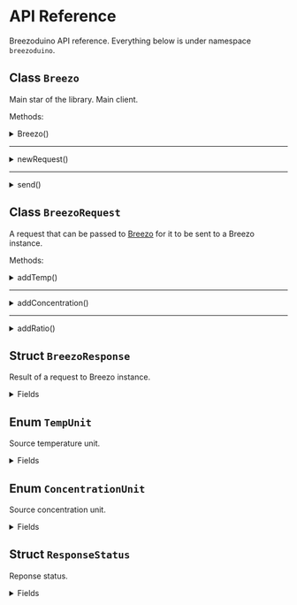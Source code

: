 # API Reference
Breezoduino API reference. Everything below is under namespace
`breezoduino`.


## Class `Breezo`

Main star of the library. Main client.

Methods:

<details>
<summary>Breezo()</summary>
Constructor method. Just call like `Breezo(..)` or with shorthand initialization: `Breezo varname(..)`.

Params:
* `const char*` URL: the URL of your Breezo instance.

Returns: itself, duh.

</details>

---

<details>
<summary>newRequest()</summary>

Returns a new [breezo request](#class-breezorequest).

Params: (none)

Returns: a [BreezoRequest](#class-breezorequest) object.

</details>

---

<details>
<summary>send()</summary>

Send a request to the Breezo instance server specified during initialization.

Params:
* `BreezoRequest` request: the request to send.

Returns: a [BreezoResponse](#struct-breezoresponse) object.
</details>


## Class `BreezoRequest`

A request that can be passed to [Breezo](#class-breezo) for it to be sent to a Breezo instance.

Methods:

<details>
<summary>addTemp()</summary>

Add a new data entry of type temperature.

_Note: all temperatures are stored as celcius **internally**._

Params:
* `const char*` id: Identifier of the entry.
* `float` value: Value of entry.
* [TempUnit](#enum-tempunit) unit: unit of temperature (`TempUnit.Celcius` or `TempUnit.Fahrenheit`). **Defaults to `TempUnit.Celcius`**.

Returns: (none)

</details>

---

<details>
<summary>addConcentration()</summary>
Add a new data entry of type concentration.

_Note: all concentration levels are stored as PPM **internally**._

Params:
* `const char*` id: Identifier of the entry.
* `float` value: Value of entry.
* [ConcentrationUnit](#enum-concentrationunit) unit: unit of temperature (`ConcentrationUnit.PPM` or `ConcentrationUnit.PPB`). **Defaults to `ConcentrationUnit.PPM`**.

Returns: (none)

</details>

---

<details>
<summary>addRatio()</summary>

Add a new data entry of type ratio (value ranging from 0 to 1).

_**WARNING**: if you give a value above 1, it will be clamp to 1. Below 0 and you get 0._

Params:
* `const char*` id: Identifier of the entry.
* `float` value: Value of entry.

Returns: (none)

</details>


## Struct `BreezoResponse`

Result of a request to Breezo instance.

<details>
<summary>Fields</summary>

* [ResultStatus](#enum-responsestatus): the status of the response.
* `string` id: ID of the entry in the database. Is empty when the request failed.
* `string` message: message of the response.

</details>


## Enum `TempUnit`
Source temperature unit.

<details>
<summary>Fields</summary>

Items:
* `Celcius` (default)
* `Fahrenheit`

</details>

## Enum `ConcentrationUnit`
Source concentration unit.

<details>
<summary>Fields</summary>

Items:
* `PPM`
* `PPB`

</details>

## Struct `ResponseStatus`

Reponse status.

<details>
<summary>Fields</summary>

Items:
* `OK`
* `Error`

</details>
